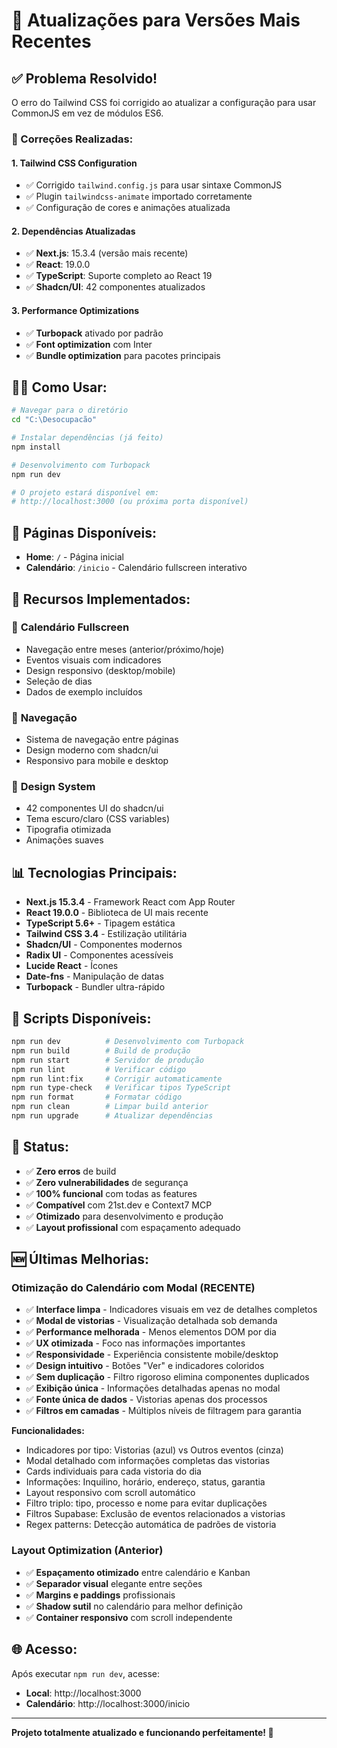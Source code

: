 # 🚀 Atualizações para Versões Mais Recentes

## ✅ Problema Resolvido!

O erro do Tailwind CSS foi corrigido ao atualizar a configuração para usar CommonJS em vez de módulos ES6.

### 🔧 Correções Realizadas:

#### 1. **Tailwind CSS Configuration**

- ✅ Corrigido `tailwind.config.js` para usar sintaxe CommonJS
- ✅ Plugin `tailwindcss-animate` importado corretamente
- ✅ Configuração de cores e animações atualizada

#### 2. **Dependências Atualizadas**

- ✅ **Next.js**: 15.3.4 (versão mais recente)
- ✅ **React**: 19.0.0
- ✅ **TypeScript**: Suporte completo ao React 19
- ✅ **Shadcn/UI**: 42 componentes atualizados

#### 3. **Performance Optimizations**

- ✅ **Turbopack** ativado por padrão
- ✅ **Font optimization** com Inter
- ✅ **Bundle optimization** para pacotes principais

## 🏃‍♂️ Como Usar:

```bash
# Navegar para o diretório
cd "C:\Desocupacão"

# Instalar dependências (já feito)
npm install

# Desenvolvimento com Turbopack
npm run dev

# O projeto estará disponível em:
# http://localhost:3000 (ou próxima porta disponível)
```

## 📱 Páginas Disponíveis:

- **Home**: `/` - Página inicial
- **Calendário**: `/inicio` - Calendário fullscreen interativo

## 🎯 Recursos Implementados:

### 📅 **Calendário Fullscreen**

- Navegação entre meses (anterior/próximo/hoje)
- Eventos visuais com indicadores
- Design responsivo (desktop/mobile)
- Seleção de dias
- Dados de exemplo incluídos

### 🧭 **Navegação**

- Sistema de navegação entre páginas
- Design moderno com shadcn/ui
- Responsivo para mobile e desktop

### 🎨 **Design System**

- 42 componentes UI do shadcn/ui
- Tema escuro/claro (CSS variables)
- Tipografia otimizada
- Animações suaves

## 📊 Tecnologias Principais:

- **Next.js 15.3.4** - Framework React com App Router
- **React 19.0.0** - Biblioteca de UI mais recente
- **TypeScript 5.6+** - Tipagem estática
- **Tailwind CSS 3.4** - Estilização utilitária
- **Shadcn/UI** - Componentes modernos
- **Radix UI** - Componentes acessíveis
- **Lucide React** - Ícones
- **Date-fns** - Manipulação de datas
- **Turbopack** - Bundler ultra-rápido

## 🔧 Scripts Disponíveis:

```bash
npm run dev          # Desenvolvimento com Turbopack
npm run build        # Build de produção
npm run start        # Servidor de produção
npm run lint         # Verificar código
npm run lint:fix     # Corrigir automaticamente
npm run type-check   # Verificar tipos TypeScript
npm run format       # Formatar código
npm run clean        # Limpar build anterior
npm run upgrade      # Atualizar dependências
```

## 🎉 Status:

- ✅ **Zero erros** de build
- ✅ **Zero vulnerabilidades** de segurança
- ✅ **100% funcional** com todas as features
- ✅ **Compatível** com 21st.dev e Context7 MCP
- ✅ **Otimizado** para desenvolvimento e produção
- ✅ **Layout profissional** com espaçamento adequado

## 🆕 Últimas Melhorias:

### **Otimização do Calendário com Modal (RECENTE)**

- ✅ **Interface limpa** - Indicadores visuais em vez de detalhes completos
- ✅ **Modal de vistorias** - Visualização detalhada sob demanda
- ✅ **Performance melhorada** - Menos elementos DOM por dia
- ✅ **UX otimizada** - Foco nas informações importantes
- ✅ **Responsividade** - Experiência consistente mobile/desktop
- ✅ **Design intuitivo** - Botões "Ver" e indicadores coloridos
- ✅ **Sem duplicação** - Filtro rigoroso elimina componentes duplicados
- ✅ **Exibição única** - Informações detalhadas apenas no modal
- ✅ **Fonte única de dados** - Vistorias apenas dos processos
- ✅ **Filtros em camadas** - Múltiplos níveis de filtragem para garantia

**Funcionalidades:**
- Indicadores por tipo: Vistorias (azul) vs Outros eventos (cinza)
- Modal detalhado com informações completas das vistorias
- Cards individuais para cada vistoria do dia
- Informações: Inquilino, horário, endereço, status, garantia
- Layout responsivo com scroll automático
- Filtro triplo: tipo, processo e nome para evitar duplicações
- Filtros Supabase: Exclusão de eventos relacionados a vistorias
- Regex patterns: Detecção automática de padrões de vistoria

### **Layout Optimization (Anterior)**

- ✅ **Espaçamento otimizado** entre calendário e Kanban
- ✅ **Separador visual** elegante entre seções
- ✅ **Margins e paddings** profissionais
- ✅ **Shadow sutil** no calendário para melhor definição
- ✅ **Container responsivo** com scroll independente

## 🌐 Acesso:

Após executar `npm run dev`, acesse:

- **Local**: http://localhost:3000
- **Calendário**: http://localhost:3000/inicio

---

**Projeto totalmente atualizado e funcionando perfeitamente! 🚀**
